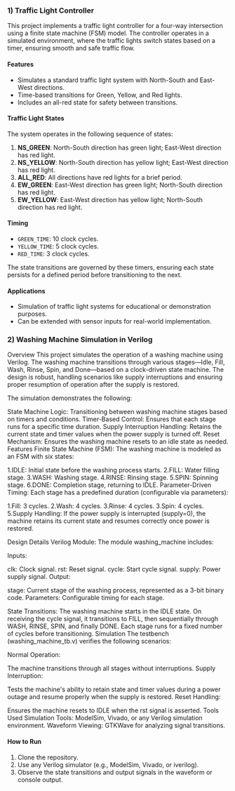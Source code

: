 ### 1) Traffic Light Controller

This project implements a traffic light controller for a four-way intersection using a finite state machine (FSM) model. The controller operates in a simulated environment, where the traffic lights switch states based on a timer, ensuring smooth and safe traffic flow.

#### Features
- Simulates a standard traffic light system with North-South and East-West directions.
- Time-based transitions for Green, Yellow, and Red lights.
- Includes an all-red state for safety between transitions.

#### Traffic Light States
The system operates in the following sequence of states:
1. **NS_GREEN**: North-South direction has green light; East-West direction has red light.
2. **NS_YELLOW**: North-South direction has yellow light; East-West direction has red light.
3. **ALL_RED**: All directions have red lights for a brief period.
4. **EW_GREEN**: East-West direction has green light; North-South direction has red light.
5. **EW_YELLOW**: East-West direction has yellow light; North-South direction has red light.

#### Timing
- `GREEN_TIME`: 10 clock cycles.
- `YELLOW_TIME`: 5 clock cycles.
- `RED_TIME`: 3 clock cycles.

The state transitions are governed by these timers, ensuring each state persists for a defined period before transitioning to the next.

#### Applications
- Simulation of traffic light systems for educational or demonstration purposes.
- Can be extended with sensor inputs for real-world implementation.

### 2) Washing Machine Simulation in Verilog
Overview
This project simulates the operation of a washing machine using Verilog. The washing machine transitions through various stages—Idle, Fill, Wash, Rinse, Spin, and Done—based on a clock-driven state machine. The design is robust, handling scenarios like supply interruptions and ensuring proper resumption of operation after the supply is restored.

The simulation demonstrates the following:

State Machine Logic: Transitioning between washing machine stages based on timers and conditions.
Timer-Based Control: Ensures that each stage runs for a specific time duration.
Supply Interruption Handling: Retains the current state and timer values when the power supply is turned off.
Reset Mechanism: Ensures the washing machine resets to an idle state as needed.
Features
Finite State Machine (FSM):
The washing machine is modeled as an FSM with six states:

1.IDLE: Initial state before the washing process starts.
2.FILL: Water filling stage.
3.WASH: Washing stage.
4.RINSE: Rinsing stage.
5.SPIN: Spinning stage.
6.DONE: Completion stage, returning to IDLE.
Parameter-Driven Timing:
Each stage has a predefined duration (configurable via parameters):

1.Fill: 3 cycles.
2.Wash: 4 cycles.
3.Rinse: 4 cycles.
3.Spin: 4 cycles.
5.Supply Handling:
If the power supply is interrupted (supply=0), the machine retains its current state and resumes correctly once power is restored.

Design Details
Verilog Module:
The module washing_machine includes:

Inputs:

clk: Clock signal.
rst: Reset signal.
cycle: Start cycle signal.
supply: Power supply signal.
Output:

stage: Current stage of the washing process, represented as a 3-bit binary code.
Parameters:
Configurable timing for each stage.

State Transitions:
The washing machine starts in the IDLE state.
On receiving the cycle signal, it transitions to FILL, then sequentially through WASH, RINSE, SPIN, and finally DONE.
Each stage runs for a fixed number of cycles before transitioning.
Simulation
The testbench (washing_machine_tb.v) verifies the following scenarios:

Normal Operation:

The machine transitions through all stages without interruptions.
Supply Interruption:

Tests the machine's ability to retain state and timer values during a power outage and resume properly when the supply is restored.
Reset Handling:

Ensures the machine resets to IDLE when the rst signal is asserted.
Tools Used
Simulation Tools: ModelSim, Vivado, or any Verilog simulation environment.
Waveform Viewing: GTKWave for analyzing signal transitions.

#### How to Run
1. Clone the repository.
2. Use any Verilog simulator (e.g., ModelSim, Vivado, or iverilog).
3. Observe the state transitions and output signals in the waveform or console output.



